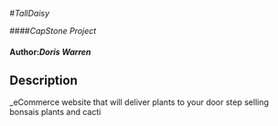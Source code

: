 #_TallDaisy_

####_CapStone Project_

#### Author:_**Doris Warren**_

## Description

_eCommerce website that will deliver plants to your door step selling bonsais plants and cacti
